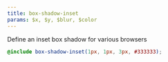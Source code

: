 ```yaml
---
title: box-shadow-inset
params: $x, $y, $blur, $color
---
```


Define an inset box shadow for various browsers

```scss
@include box-shadow-inset(1px, 1px, 3px, #333333);
```